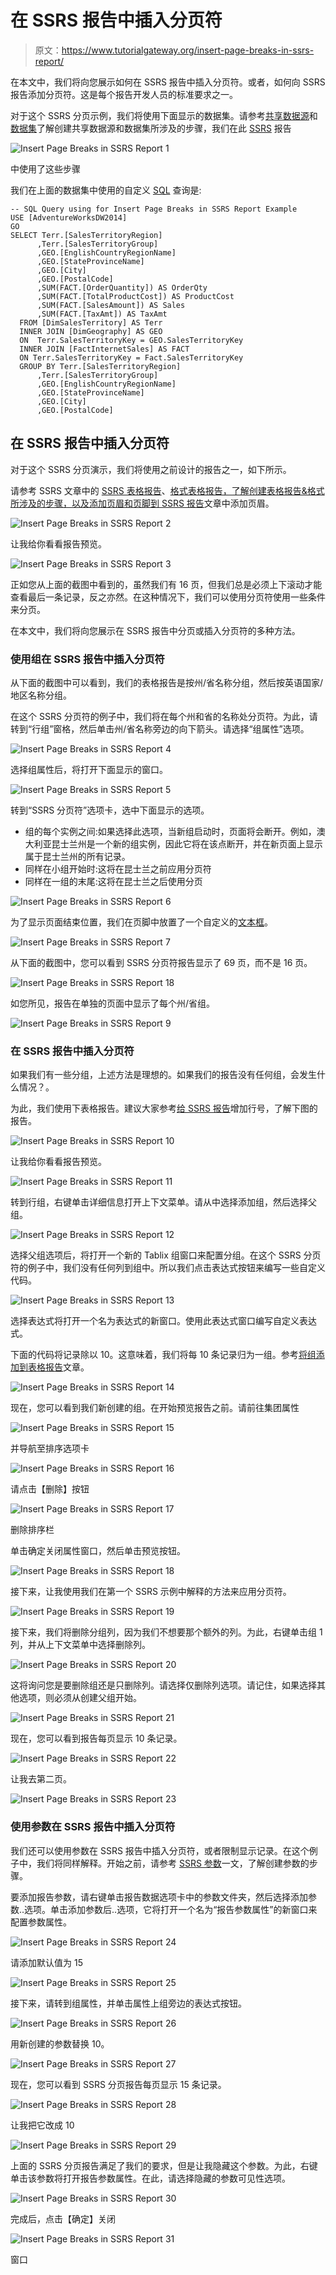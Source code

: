 # 在 SSRS 报告中插入分页符

> 原文：<https://www.tutorialgateway.org/insert-page-breaks-in-ssrs-report/>

在本文中，我们将向您展示如何在 SSRS 报告中插入分页符。或者，如何向 SSRS 报告添加分页符。这是每个报告开发人员的标准要求之一。

对于这个 SSRS 分页示例，我们将使用下面显示的数据集。请参考[共享数据源](https://www.tutorialgateway.org/ssrs-shared-data-source/)和[数据集](https://www.tutorialgateway.org/shared-dataset-in-ssrs/)了解创建共享数据源和数据集所涉及的步骤，我们在此 [SSRS](https://www.tutorialgateway.org/ssrs/) 报告

![Insert Page Breaks in SSRS Report 1](img/143d71d7585865416b9aaed101e6177c.png)

中使用了这些步骤

我们在上面的数据集中使用的自定义 [SQL](https://www.tutorialgateway.org/sql/) 查询是:

```
-- SQL Query using for Insert Page Breaks in SSRS Report Example
USE [AdventureWorksDW2014]
GO
SELECT Terr.[SalesTerritoryRegion]
      ,Terr.[SalesTerritoryGroup]
      ,GEO.[EnglishCountryRegionName]
      ,GEO.[StateProvinceName]
      ,GEO.[City]
      ,GEO.[PostalCode]
      ,SUM(FACT.[OrderQuantity]) AS OrderQty
      ,SUM(FACT.[TotalProductCost]) AS ProductCost
      ,SUM(FACT.[SalesAmount]) AS Sales
      ,SUM(FACT.[TaxAmt]) AS TaxAmt
  FROM [DimSalesTerritory] AS Terr
  INNER JOIN [DimGeography] AS GEO
  ON  Terr.SalesTerritoryKey = GEO.SalesTerritoryKey
  INNER JOIN [FactInternetSales] AS FACT
  ON Terr.SalesTerritoryKey = Fact.SalesTerritoryKey
  GROUP BY Terr.[SalesTerritoryRegion]
      ,Terr.[SalesTerritoryGroup]
      ,GEO.[EnglishCountryRegionName]
      ,GEO.[StateProvinceName]
      ,GEO.[City]
      ,GEO.[PostalCode]
```

## 在 SSRS 报告中插入分页符

对于这个 SSRS 分页演示，我们将使用之前设计的报告之一，如下所示。

请参考 SSRS 文章中的 [SSRS 表格报告](https://www.tutorialgateway.org/ssrs-table-report/)、[格式表格报告，了解创建表格报告&格式所涉及的步骤，以及](https://www.tutorialgateway.org/format-table-report-in-ssrs/)[添加页眉和页脚到 SSRS 报告](https://www.tutorialgateway.org/add-headers-and-footers-to-ssrs-report/)文章中添加页眉。

![Insert Page Breaks in SSRS Report 2](img/60a78664d4fff3de85d117d5bab60d2b.png)

让我给你看看报告预览。

![Insert Page Breaks in SSRS Report 3](img/6a89a5e2ef8dd971025dbe8359099a03.png)

正如您从上面的截图中看到的，虽然我们有 16 页，但我们总是必须上下滚动才能查看最后一条记录，反之亦然。在这种情况下，我们可以使用分页符使用一些条件来分页。

在本文中，我们将向您展示在 SSRS 报告中分页或插入分页符的多种方法。

### 使用组在 SSRS 报告中插入分页符

从下面的截图中可以看到，我们的表格报告是按州/省名称分组，然后按英语国家/地区名称分组。

在这个 SSRS 分页符的例子中，我们将在每个州和省的名称处分页符。为此，请转到“行组”窗格，然后单击州/省名称旁边的向下箭头。请选择“组属性”选项。

![Insert Page Breaks in SSRS Report 4](img/5817c418d813a3f722d9ff76aa04653e.png)

选择组属性后，将打开下面显示的窗口。

![Insert Page Breaks in SSRS Report 5](img/c5e804ceb9db0a9b0f74a2a08e56c374.png)

转到“SSRS 分页符”选项卡，选中下面显示的选项。

*   组的每个实例之间:如果选择此选项，当新组启动时，页面将会断开。例如，澳大利亚昆士兰州是一个新的组实例，因此它将在该点断开，并在新页面上显示属于昆士兰州的所有记录。
*   同样在小组开始时:这将在昆士兰之前应用分页符
*   同样在一组的末尾:这将在昆士兰之后使用分页

![Insert Page Breaks in SSRS Report 6](img/253786bd23f3798e085563df14e84394.png)

为了显示页面结束位置，我们在页脚中放置了一个自定义的[文本框](https://www.tutorialgateway.org/add-textbox-to-ssrs-report/)。

![Insert Page Breaks in SSRS Report 7](img/1095cf5268b76dd5030b5f850cc92ab6.png)

从下面的截图中，您可以看到 SSRS 分页符报告显示了 69 页，而不是 16 页。

![Insert Page Breaks in SSRS Report 18](img/243fd35fd9b94e80e568b8c79525c8d9.png)

如您所见，报告在单独的页面中显示了每个州/省组。

![Insert Page Breaks in SSRS Report 9](img/005e6d95116e6b081f2e288178c3c7f8.png)

### 在 SSRS 报告中插入分页符

如果我们有一些分组，上述方法是理想的。如果我们的报告没有任何组，会发生什么情况？。

为此，我们使用下表格报告。建议大家参考[给 SSRS 报告](https://www.tutorialgateway.org/add-row-numbers-to-ssrs-report/)增加行号，了解下图的报告。

![Insert Page Breaks in SSRS Report 10](img/ba7e38884cea86b6ca8fead3eadf96cb.png)

让我给你看看报告预览。

![Insert Page Breaks in SSRS Report 11](img/46380c3b44759b10a9e3bf210812a26a.png)

转到行组，右键单击详细信息打开上下文菜单。请从中选择添加组，然后选择父组。

![Insert Page Breaks in SSRS Report 12](img/5d3531674ecdeeac36c50d19c26a8c96.png)

选择父组选项后，将打开一个新的 Tablix 组窗口来配置分组。在这个 SSRS 分页符的例子中，我们没有任何列到组中。所以我们点击表达式按钮来编写一些自定义代码。

![Insert Page Breaks in SSRS Report 13](img/93673d8c7b7396d34d3a52d06a8e76a9.png)

选择表达式将打开一个名为表达式的新窗口。使用此表达式窗口编写自定义表达式。

下面的代码将记录除以 10。这意味着，我们将每 10 条记录归为一组。参考[将组添加到表格报告](https://www.tutorialgateway.org/ssrs-grouping-in-table-reports/)文章。

![Insert Page Breaks in SSRS Report 14](img/74b4bceac5153de2067c7a50d1dc3caa.png)

现在，您可以看到我们新创建的组。在开始预览报告之前。请前往集团属性

![Insert Page Breaks in SSRS Report 15](img/413d0b20713628100a1c473e3c42d983.png)

并导航至排序选项卡

![Insert Page Breaks in SSRS Report 16](img/e1621cc1adb66b16de2fed36f0fa5486.png)

请点击【删除】按钮

![Insert Page Breaks in SSRS Report 17](img/b4ed3be21049b8d495efb795c0b59b28.png)

删除排序栏

单击确定关闭属性窗口，然后单击预览按钮。

![Insert Page Breaks in SSRS Report 18](img/a015ee76e1caa51663522698d7684423.png)

接下来，让我使用我们在第一个 SSRS 示例中解释的方法来应用分页符。

![Insert Page Breaks in SSRS Report 19](img/0e3d23c97fe2b378b19e05f6fc499852.png)

接下来，我们将删除分组列，因为我们不想要那个额外的列。为此，右键单击组 1 列，并从上下文菜单中选择删除列。

![Insert Page Breaks in SSRS Report 20](img/9520ab5be937e01976e9e35f32134153.png)

这将询问您是要删除组还是只删除列。请选择仅删除列选项。请记住，如果选择其他选项，则必须从创建父组开始。

![Insert Page Breaks in SSRS Report 21](img/2c9cc5c876c3a985625338c01cb0d510.png)

现在，您可以看到报告每页显示 10 条记录。

![Insert Page Breaks in SSRS Report 22](img/dc0f4a0e6991b7bf5d1715f5bf47b70e.png)

让我去第二页。

![Insert Page Breaks in SSRS Report 23](img/d8991805df2036453c964b932f22cd2b.png)

### 使用参数在 SSRS 报告中插入分页符

我们还可以使用参数在 SSRS 报告中插入分页符，或者限制显示记录。在这个例子中，我们将同样解释。开始之前，请参考 [SSRS 参数](https://www.tutorialgateway.org/ssrs-report-parameters/)一文，了解创建参数的步骤。

要添加报告参数，请右键单击报告数据选项卡中的参数文件夹，然后选择添加参数..选项。单击添加参数后..选项，它将打开一个名为“报告参数属性”的新窗口来配置参数属性。

![Insert Page Breaks in SSRS Report 24](img/58071306570c0516b433e84e7ea6f5d7.png)

请添加默认值为 15

![Insert Page Breaks in SSRS Report 25](img/5166859919789a89937a6acb272c8e46.png)

接下来，请转到组属性，并单击属性上组旁边的表达式按钮。

![Insert Page Breaks in SSRS Report 26](img/bc1537e9d5df8842cdf8ee5915eda0f1.png)

用新创建的参数替换 10。

![Insert Page Breaks in SSRS Report 27](img/e915a3923afb0d6de74520930bc5f958.png)

现在，您可以看到 SSRS 分页报告每页显示 15 条记录。

![Insert Page Breaks in SSRS Report 28](img/fbac9cffbf8c7832ccb501ade79eeab2.png)

让我把它改成 10

![Insert Page Breaks in SSRS Report 29](img/488f433fedc96cb28f02bb2d85ea1da1.png)

上面的 SSRS 分页报告满足了我们的要求，但是让我隐藏这个参数。为此，右键单击该参数将打开报告参数属性。在此，请选择隐藏的参数可见性选项。

![Insert Page Breaks in SSRS Report 30](img/c93662e447daa3a7a72289d57db6913f.png)

完成后，点击【确定】关闭

![Insert Page Breaks in SSRS Report 31](img/9e69ad51a1d826f5d5c948d3405e31a6.png)

窗口